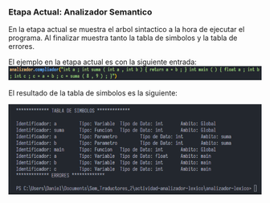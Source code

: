 

<h3> Etapa Actual: Analizador Semantico </h3>
En la etapa actual se muestra el arbol sintactico a la hora de ejecutar el programa.
Al finalizar muestra tanto la tabla de simbolos y la tabla de errores.

El ejemplo en la etapa actual es con la siguiente entrada:
![EntradaSemantico](Capturas/Entrada_Semantico_Sintactico.PNG)

El resultado de la tabla de simbolos es la siguiente:

![TablaDeSimbolos](Capturas/Tabla_Simbolos.PNG)
